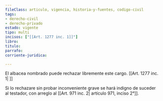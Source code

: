 ```yaml
---
fileClass: articulo, vigencia, historia-y-fuentes, codigo-civil
tags:
- derecho-civil
- derecho-privado
estado: vigente
tipo: multi
incisos: ["[[Art. 1277 inc. 1]]"]
libro:
titulo:
parrafo:
corriente-juridica:

---
```

El albacea nombrado puede rechazar libremente este cargo. [[Art. 1277 inc. 1| ]]

Si lo rechazare sin probar inconveniente grave se hará indigno de suceder al testador, con arreglo al [[Art. 971 inc. 2| artículo 971, inciso 2°]].